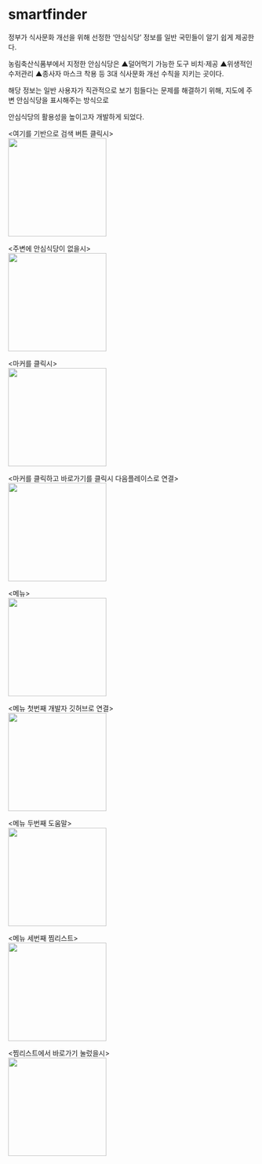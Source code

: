 # smartfinder


정부가 식사문화 개선을 위해 선정한 ‘안심식당’ 정보를 일반 국민들이 알기 쉽게 제공한다.


농림축산식품부에서 지정한 안심식당은 ▲덜어먹기 가능한 도구 비치·제공 ▲위생적인 수저관리 ▲종사자 마스크 착용 등 3대 식사문화 개선 수칙을 지키는 곳이다. 

해당 정보는 일반 사용자가 직관적으로 보기 힘들다는 문제를 해결하기 위해, 지도에 주변 안심식당을 표시해주는 방식으로

안심식당의 활용성을 높이고자 개발하게 되었다.


<여기를 기반으로 검색 버튼 클릭시><br>
<img width="200" src="https://user-images.githubusercontent.com/60922290/99652944-c9de0400-2a9b-11eb-978c-8b6ef2c4b0d2.PNG" width="90%"></img>


<주변에 안심식당이 없을시><br>
<img width="200" src="https://user-images.githubusercontent.com/60922290/99654012-1970ff80-2a9d-11eb-88ce-e9ab515071ad.PNG" width="90%"></img>


<마커를 클릭시><br>
<img width="200" src="https://user-images.githubusercontent.com/60922290/99653660-a6678900-2a9c-11eb-8501-1500792173d5.PNG" width="90%"></img>



<마커를 클릭하고 바로가기를 클릭시 다음플레이스로 연결><br>
<img width="200" src="https://user-images.githubusercontent.com/60922290/99653714-bb441c80-2a9c-11eb-9d5f-22cceee5e90a.PNG" width="90%"></img>



<메뉴><br>
<img width="200" src="https://user-images.githubusercontent.com/60922290/99653797-d6169100-2a9c-11eb-9bea-d7817d028ccc.PNG" width="90%"></img>



<메뉴 첫번째 개발자 깃허브로 연결><br>
<img width="200" src="https://user-images.githubusercontent.com/60922290/99653850-e7f83400-2a9c-11eb-8cc8-253ce965ae39.PNG" width="90%"></img>



<메뉴 두번째 도움말><br>
<img width="200" src="https://user-images.githubusercontent.com/60922290/99653873-f0e90580-2a9c-11eb-842c-1aa7c7dd258a.PNG" width="90%"></img>



<메뉴 세번째 찜리스트><br>
<img width="200" src="https://user-images.githubusercontent.com/60922290/99653764-cb5bfc00-2a9c-11eb-8fd3-00e2645fd04e.PNG" width="90%"></img>



<찜리스트에서 바로가기 눌렀을시><br>
<img width="200" src="https://user-images.githubusercontent.com/60922290/99653955-08c08980-2a9d-11eb-9ed5-dceb8a39e5bb.PNG" width="90%"></img>

